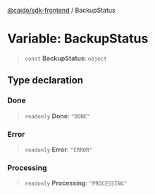 [@caido/sdk-frontend](../index.md) / BackupStatus

# Variable: BackupStatus

> `const` **BackupStatus**: `object`

## Type declaration

### Done

> `readonly` **Done**: `"DONE"`

### Error

> `readonly` **Error**: `"ERROR"`

### Processing

> `readonly` **Processing**: `"PROCESSING"`

